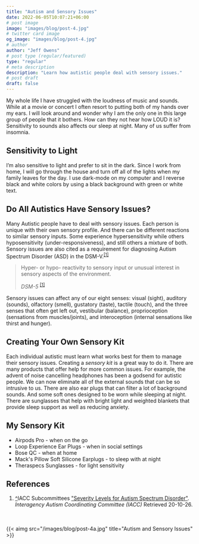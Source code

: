 ```yaml
---
title: "Autism and Sensory Issues"
date: 2022-06-05T10:07:21+06:00
# post image
image: "images/blog/post-4.jpg"
# twitter card image
og_image: "images/blog/post-4.jpg"
# author
author: "Jeff Owens"
# post type (regular/featured)
type: "regular"
# meta description
description: "Learn how autistic people deal with sensory issues."
# post draft
draft: false
---
```


My whole life I have struggled with the loudness of music and sounds. While at a movie or concert I often resort to putting both of my hands over my ears. I will look around and wonder why I am the only one in this large group of people that it bothers. How can they not hear how LOUD it is? Sensitivity to sounds also affects our sleep at night. Many of us suffer from insomnia.

<h2 class="h4 my-4">Sensitivity to Light</h2>
I’m also sensitive to light and prefer to sit in the dark. Since I work from home, I will go through the house and turn off all of the lights when my family leaves for the day. I use dark-mode on my computer and I reverse black and white colors by using a black background with green or white text.

<h2 class="h4 my-4">Do All Autistics Have Sensory Issues?</h2>
Many Autistic people have to deal with sensory issues. Each person is unique with their own sensory profile. And there can be different reactions to similar sensory inputs. Some experience hypersensitivity while others hyposensitivity (under-responsiveness), and still others a mixture of both. Sensory issues are also cited as a requirement for diagnosing Autism Spectrum Disorder (ASD) in the DSM-V.<sup id="_ref-1" class="reference"><a href="#_note-1" data-toggle="tooltip" title="Hyper- or hyporeactivity to sensory input or unusual interest in sensory aspects of the environment">[1]</a></sup>

> Hyper- or hypo- reactivity to sensory input or unusual interest in sensory aspects of the environment.
>
> <cite>DSM-5</cite> <sup id="_ref-1" class="reference"><a href="#_note-1" data-toggle="tooltip" title="Hyper- or hyporeactivity to sensory input or unusual interest in sensory aspects of the environment">[1]</a></sup>

Sensory issues can affect any of our eight senses: visual (sight), auditory (sounds), olfactory (smell), gustatory (taste), tactile (touch), and the three senses that often get left out, vestibular (balance), proprioception (sensations from muscles/joints), and interoception (internal sensations like thirst and hunger). 

<h2 class="h4 my-4">Creating Your Own Sensory Kit</h2>
Each individual autistic must learn what works best for them to manage their sensory issues. Creating a <em>sensory kit</em> is a great way to do it. There are many products that offer help for more common issues. For example, the advent of noise cancelling headphones has been a godsend for autistic people. We can now eliminate all of the external sounds that can be so intrusive to us. There are also ear plugs that can filter a lot of background sounds. And some soft ones designed to be worn while sleeping at night. There are sunglasses that help with bright light and weighted blankets that provide sleep support as well as reducing anxiety. 

<h2 class="h4 my-4">My Sensory Kit</h2>

* Airpods Pro - when on the go
* Loop Experience Ear Plugs - when in social settings
* Bose QC - when at home
* Mack's Pillow Soft Silicone Earplugs - to sleep with at night
* Theraspecs Sunglasses - for light sensitivity


<h2 class="h4 my-4" id="zapme">References</h2>
<ol>
<li id="_note-1"><a href="#_ref-1" class="uparrow">^</a><span>IACC Subcommittees</span> <a href="https://iacc.hhs.gov/about-iacc/subcommittees/resources/dsm5-diagnostic-criteria.shtml" rel="nofollow" class="external">"Severity Levels for Autism Spectrum Disorder"</a>. <cite>Interagency Autism Coordinating Committee (IACC)</cite> Retrieved 20-10-26.
</li>
</ol>
<br><br>
{{< aimg  src="/images/blog/post-4a.jpg" title="Autism and Sensory Issues" >}}
